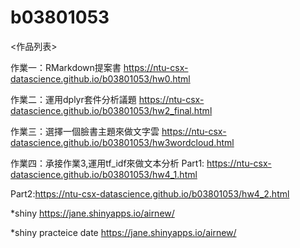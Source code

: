 # b03801053
<作品列表>

作業一：RMarkdown提案書 https://ntu-csx-datascience.github.io/b03801053/hw0.html

作業二：運用dplyr套件分析議題 https://ntu-csx-datascience.github.io/b03801053/hw2_final.html

作業三：選擇一個臉書主題來做文字雲 https://ntu-csx-datascience.github.io/b03801053/hw3wordcloud.html

作業四：承接作業3,運用tf_idf來做文本分析
Part1: https://ntu-csx-datascience.github.io/b03801053/hw4_1.html

Part2:https://ntu-csx-datascience.github.io/b03801053/hw4_2.html


*shiny https://jane.shinyapps.io/airnew/

*shiny practeice date https://jane.shinyapps.io/airnew/
